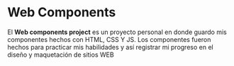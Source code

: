 # Web Components

El **Web components project** es un proyecto personal en donde guardo mis componentes hechos con HTML, CSS Y JS. Los componentes fueron hechos para practicar mis habilidades y así registrar mi progreso en el diseño y maquetación de sitios WEB

